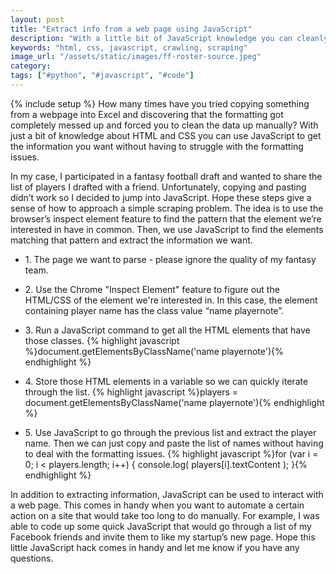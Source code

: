 ```yaml
---
layout: post
title: "Extract info from a web page using JavaScript"
description: "With a little bit of JavaScript knowledge you can cleanly extract information from a web page while avoiding formatting issues."
keywords: "html, css, javascript, crawling, scraping"
image_url: "/assets/static/images/ff-roster-source.jpeg"
category:
tags: ["#python", "#javascript", "#code"]
---
```

{% include setup %}
How many times have you tried copying something from a webpage into Excel and discovering that the formatting got completely messed up and forced you to clean the data up manually? With just a bit of knowledge about HTML and CSS you can use JavaScript to get the information you want without having to struggle with the formatting issues.

In my case, I participated in a fantasy football draft and wanted to share the list of players I drafted with a friend. Unfortunately, copying and pasting didn’t work so I decided to jump into JavaScript. Hope these steps give a sense of how to approach a simple scraping problem. The idea is to use the browser’s inspect element feature to find the pattern that the element we’re interested in have in common. Then, we use JavaScript to find the elements matching that pattern and extract the information we want.

<ul class="thumbnails">
  <li class="span8">
    <div class="thumbnail">
    <p>1. The page we want to parse - please ignore the quality of my fantasy team.</p>
      <amp-img src="{{ IMG_PATH }}ff-roster.jpeg" alt="My fantasy roster" width="1038" height="800" layout="responsive">
    </div>
  </li>

  <li class="span8">
    <div class="thumbnail">
    	<p>2. Use the Chrome "Inspect Element" feature to figure out the HTML/CSS of the element we're interested in. In this case, the element containing player name has the class value “name playernote”.</p>
      <amp-img src="{{ IMG_PATH }}ff-roster-source.jpeg" alt="Using inspect element to identify the HTML/CSS for the elements" width="1370" height="800" layout="responsive">
    </div>
  </li>

  <li class="span8">
    <div class="thumbnail">
    	<p>3. Run a JavaScript command to get all the HTML elements that have those classes.
      	{% highlight javascript %}document.getElementsByClassName('name playernote'){% endhighlight %}
      </p>
      <amp-img src="{{ IMG_PATH }}ff-roster-get-players.jpeg" alt="JavaScript to get the elements matching our CSS query" width="4166" height="800" layout="responsive">
    </div>
  </li>

  <li class="span8">
    <div class="thumbnail">
    	<p>4. Store those HTML elements in a variable so we can quickly iterate through the list.
		{% highlight javascript %}players = document.getElementsByClassName('name playernote'){% endhighlight %}
      </p>
      <amp-img src="{{ IMG_PATH }}ff-roster-get-players-2.jpeg" alt="Store the elements in a variable" width="4592" height="800" layout="responsive">
    </div>
  </li>

  <li class="span8">
    <div class="thumbnail">
    	<p>5. Use JavaScript to go through the previous list and extract the player name. Then we can just copy and paste the list of names without having to deal with the formatting issues.
      	{% highlight javascript %}for (var i = 0; i < players.length; i++) { console.log( players[i].textContent ); }{% endhighlight %}
      </p>
      <amp-img src="{{ IMG_PATH }}ff-roster-get-player-names.jpeg" alt="Iterate through the list to extract the player name" width="3838" height="800" layout="responsive">
    </div>
  </li>
</ul>

In addition to extracting information, JavaScript can be used to interact with a web page. This comes in handy when you want to automate a certain action on a site that would take too long to do manually. For example, I was able to code up some quick JavaScript that would go through a list of my Facebook friends and invite them to like my startup’s new page. Hope this little JavaScript hack comes in handy and let me know if you have any questions.